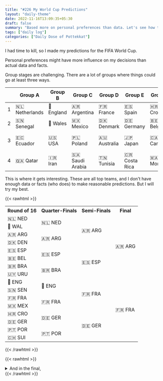 ```yaml
---
title: "#226 My World Cup Predictions"
layout: "daily-theme"
date: 2022-11-16T13:09:35+05:30
draft: false
summary: "Based more on personal preferences than data. Let's see how this turns out."
tags: ["daily log"]
categories: ["Daily Dose of Pottekkat"]
---
```


I had time to kill, so I made my predictions for the FIFA World Cup.

Personal preferences might have more influence on my decisions than actual data and facts.

Group stages are challenging. There are a lot of groups where things could go at least three ways.

|   | Group A        | Group B   | Group C         | Group D      | Group E       | Group F    | Group G        | Group H        |
|---|----------------|-----------|-----------------|--------------|---------------|------------|----------------|----------------|
| 1 | 🇳🇱 Netherlands | 🏴󠁧󠁢󠁥󠁮󠁧󠁿 England | 🇦🇷 Argentina    | 🇫🇷 France    | 🇪🇸 Spain      | 🇭🇷 Croatia | 🇧🇷 Brazil      | 🇵🇹 Portugal    |
| 2 | 🇸🇳 Senegal     | 🏴󠁧󠁢󠁷󠁬󠁳󠁿 Wales   | 🇲🇽 Mexico       | 🇩🇰 Denmark   | 🇩🇪 Germany    | 🇧🇪 Belgium | 🇨🇭 Switzerland | 🇺🇾 Uruguay     |
| 3 | 🇪🇨 Ecuador     | 🇺🇸 USA    | 🇵🇱 Poland       | 🇦🇺 Australia | 🇯🇵 Japan      | 🇨🇦 Canada  | 🇨🇲 Cameroon    | 🇰🇷 South Korea |
| 4 | 🇶🇦 Qatar       | 🇮🇷 Iran   | 🇸🇦 Saudi Arabia | 🇹🇳 Tunisia   | 🇨🇷 Costa Rica | 🇲🇦 Morocco | 🇷🇸 Serbia      | 🇬🇭 Ghana       |

This is where it gets interesting. These are all top teams, and I don't have enough data or facts (who does) to make reasonable predictions. But I will try my best.

{{< rawhtml >}}
<table>
	<tbody>
		<tr>
			<th>Round of 16</th>
			<th>Quarter-Finals</th>
			<th>Semi-Finals</th>
			<th>Final</th>
		</tr>
		<tr>
			<td>🇳🇱 NED</td>
			<td rowspan="2">🇳🇱 NED</td>
			<td rowspan="4">🇦🇷 ARG</td>
			<td rowspan="8">🇦🇷 ARG</td>
		</tr>
		<tr>
			<td>🏴󠁧󠁢󠁷󠁬󠁳󠁿 WAL</td>
		</tr>
		<tr>
			<td>🇦🇷 ARG</td>
			<td rowspan="2">🇦🇷 ARG</td>
		</tr>
		<tr>
			<td>🇩🇰 DEN</td>
		</tr>
		<tr>
			<td>🇪🇸 ESP</td>
			<td rowspan="2">🇪🇸 ESP</td>
			<td rowspan="4">🇪🇸 ESP</td>
		</tr>
		<tr>
			<td>🇧🇪 BEL</td>
		</tr>
		<tr>
			<td>🇧🇷 BRA</td>
			<td rowspan="2">🇧🇷 BRA</td>
		</tr>
		<tr>
			<td>🇺🇾 URU</td>
		</tr>
		<tr>
			<td>🏴󠁧󠁢󠁥󠁮󠁧󠁿 ENG</td>
			<td rowspan="2">🏴󠁧󠁢󠁥󠁮󠁧󠁿 ENG</td>
			<td rowspan="4">🇫🇷 FRA</td>
			<td rowspan="8">🇫🇷 FRA</td>
		</tr>
		<tr>
			<td>🇸🇳 SEN</td>
		</tr>
		<tr>
			<td>🇫🇷 FRA</td>
			<td rowspan="2">🇫🇷 FRA</td>
		</tr>
		<tr>
			<td>🇲🇽 MEX</td>
		</tr>
		<tr>
			<td>🇭🇷 CRO</td>
			<td rowspan="2">🇩🇪 GER</td>
			<td rowspan="4">🇩🇪 GER</td>
		</tr>
		<tr>
			<td>🇩🇪 GER</td>
		</tr>
		<tr>
			<td>🇵🇹 POR</td>
			<td rowspan="2">🇵🇹 POR</td>
		</tr>
		<tr>
			<td>🇨🇭 SUI</td>
		</tr>
	</tbody>
</table>
{{< /rawhtml >}}


{{< rawhtml >}}
<details>
    <summary>
    And in the final,
    </summary>
    </br>
    🇦🇷 Argentina will win against France and become the world champions 🏆
</details>
{{< /rawhtml >}}
